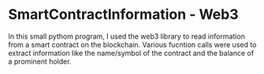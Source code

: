 # SmartContractInformation - Web3

In this small pythom program, I used the web3 library to read information from a smart contract on the blockchain. Various fucntion calls were used to extract information like the name/symbol of the contract and the balance of a prominent holder.
